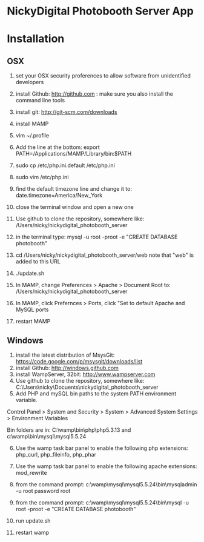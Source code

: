 NickyDigital Photobooth Server App
==================================


Installation
============

OSX
------------------------------

1. set your OSX security proferences to allow software from unidentified developers

2. install Github: http://github.com : make sure you also install the command line tools

3. install git: http://git-scm.com/downloads

4. install MAMP

5. vim ~/.profile

6. Add the line at the bottom:
export PATH=/Applications/MAMP/Library/bin:$PATH

7. sudo cp /etc/php.ini.default /etc/php.ini

8. sudo vim /etc/php.ini

9. find the default timezone line and change it to:
date.timezone=America/New_York

7. close the terminal window and open a new one

8. Use github to clone the repository, somewhere like: /Users/nicky/nickydigital_photobooth_server

9. in the terminal type: mysql -u root -proot -e "CREATE DATABASE photobooth"

10. cd /Users/nicky/nickydigital_photobooth_server/web
note that "web" is added to this URL 

11. ./update.sh

12. In MAMP, change Preferences > Apache > Document Root to: /Users/nicky/nickydigital_photobooth_server

13. In MAMP, click Prefernces > Ports, click "Set to default Apache and MySQL ports

14. restart MAMP




Windows
------------------------------

1. install the latest distribution of MsysGit: https://code.google.com/p/msysgit/downloads/list
2. install Github: http://windows.github.com
3. install WampServer, 32bit: http://www.wampserver.com
4. Use github to clone the repository, somewhere like: C:\Users\nicky\Docuents\nickydigital_photobooth_server
5. Add PHP and mySQL bin paths to the system PATH environment variable. 

Control Panel > System and Security > System > Advanced System Settings > Environment Variables 

Bin folders are in: C:\wamp\bin\php\php5.3.13 and c:\wamp\bin\mysql\mysql5.5.24 

6. Use the wamp task bar panel to enable the following php extensions: php_curl, php_fileinfo, php_phar

7. Use the wamp task bar panel to enable the following apache extensions: mod_rewrite

8. from the command prompt: c:\wamp\mysql\mysql5.5.24\bin\mysqladmin -u root password root
 
9. from the command prompt: c:\wamp\mysql\mysql5.5.24\bin\mysql -u root -proot -e "CREATE DATABASE photobooth"

10. run update.sh

11. restart wamp






 


